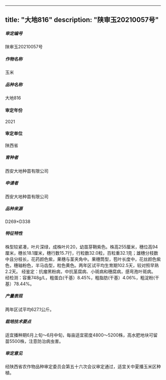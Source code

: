 
---
title: "大地816"
description: "陕审玉20210057号"
---
##### 审定编号 
陕审玉20210057号

##### 作物名称
玉米

##### 品种名称
大地816

#### 审定年份
2021	

#### 审定单位
陕西省

##### 育种者
西安大地种苗有限公司

##### 申请者
西安大地种苗有限公司

##### 品种来源
D269×D338

##### 特征特性
株型较紧凑，叶片深绿，成株叶片20，幼苗芽鞘紫色。株高255厘米，穗位高94厘米，穗长18.1厘米，穗行数15.7行，行粒数32.0粒，百粒重32.1克；雄穗分枝数中且分枝长，花药颜色紫，果穗与茎夹角中。果穗筒型，苞叶长度中，花丝颜色紫色，穗轴粉色，半马齿型，粒色黄色。两年区试平均生育期102.5天，较对照早熟2.2天。
经鉴定：抗瘤黑粉病，中抗茎腐病、小斑病和穗腐病，感弯孢叶斑病。
经检测：容重748g/L，粗蛋白(干基）8.45%，粗脂肪(干基）4.06%，粗淀粉(干基）78.44%。

##### 产量表现
两年区试平均627.1公斤。

##### 栽培技术要点
适宜播种期6月上旬～6月中旬，每亩适宜密度4800～5200株，高水肥地块可留苗5500株，注意防治病虫害。

##### 审定意见
经陕西省农作物品种审定委员会第五十六次会议审定通过，适宜关中夏播玉米区种植。


